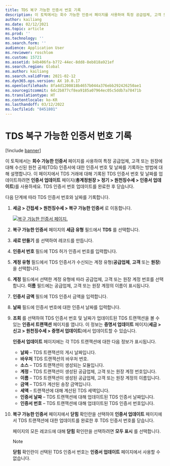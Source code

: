 ```yaml
---
title: TDS 복구 가능한 인증서 번호 기록
description: 이 토픽에서는 회수 가능한 인증서 페이지를 사용하여 특정 공급업체, 고객 또는 원장에 대해 수신된 원천 공제(TDS) 인증서에 대한 인증서 번호 및 날짜를 기록하는 방법에 대해 설명합니다.
author: kailiang
ms.date: 02/12/2021
ms.topic: article
ms.prod: ''
ms.technology: ''
ms.search.form: ''
audience: Application User
ms.reviewer: roschlom
ms.custom: 15721
ms.assetid: b4b406fa-b772-44ec-8dd8-8eb818a921ef
ms.search.region: Global
ms.author: kailiang
ms.search.validFrom: 2021-02-12
ms.dyn365.ops.version: AX 10.0.17
ms.openlocfilehash: 8fa4d1200818b4657b044a376ebb292426250ae1
ms.sourcegitcommit: 6dc2b877cf8ea9185a07964ec05c5ddb7a78471b
ms.translationtype: HT
ms.contentlocale: ko-KR
ms.lasthandoff: 03/12/2022
ms.locfileid: "8451801"
---
```

# <a name="record-tds-recoverable-certificate-numbers"></a>TDS 복구 가능한 인증서 번호 기록

[!include [banner](../includes/banner.md)]

이 토픽에서는 **회수 가능한 인증서** 페이지를 사용하여 특정 공급업체, 고객 또는 원장에 대해 수신된 원천 공제(TDS) 인증서에 대한 인증서 번호 및 날짜를 기록하는 방법에 대해 설명합니다. 이 페이지에서 TDS 거래에 대해 기록된 TDS 인증서 번호 및 날짜를 업데이트하려면 **인증서 업데이트** 페이지(**총계정원장 \> 정기 \> 원천징수세 \> 인증서 업데이트**)를 사용하세요. TDS 인증서 번호 업데이트를 완료한 후 닫습니다.

다음 단계에 따라 TDS 인증서 번호와 날짜를 기록합니다.

1. **세금 \> 간접세 \> 원천징수세 \> 복구 가능한 인증서** 로 이동합니다.

    [![복구 가능한 인증서 페이지.](./media/apac-ind-TDS-49.png)](./media/apac-ind-TDS-49.png) 

2. **복구 가능한 인증서** 페이지의 **세금 유형** 필드에서 **TDS** 를 선택합니다.
3. **새로 만들기** 를 선택하여 레코드를 만듭니다.
4. **인증서 번호** 필드에 TDS 허가 인증서 번호를 입력합니다.
5. **계정 유형** 필드에서 TDS 인증서가 수신되는 계정 유형(**공급업체**, **고객** 또는 **원장**)을 선택합니다.
6. **계정** 필드에서 선택한 계정 유형에 따라 공급업체, 고객 또는 원장 계정 번호를 선택합니다. **이름** 필드에는 공급업체, 고객 또는 원장 계정의 이름이 표시됩니다.
7. **인증서 금액** 필드에 TDS 인증서 금액을 입력합니다.
8. **날짜** 필드에 인증서 번호에 대한 인증서 날짜를 입력합니다.
9. **조회** 를 선택하여 TDS 인증서 번호 및 날짜가 업데이트된 TDS 트랜잭션을 볼 수 있는 **인증서 트랜잭션** 페이지를 엽니다. 이 정보는 **증명서 업데이트** 페이지(**세금 \> 신고 \> 원천징수세 \> 증명서 업데이트**)에서 업데이트할 수 있습니다.

    **인증서 업데이트** 페이지에는 각 TDS 트랜잭션에 대한 다음 정보가 표시됩니다.

    - **날짜** – TDS 트랜잭션의 게시 날짜입니다.
    - **바우처** TDS 트랜잭션의 바우처 번호.
    - **소스** – TDS 트랜잭션이 생성되는 모듈입니다.
    - **계정** – TDS 트랜잭션이 생성된 공급업체, 고객 또는 원장 계정 번호입니다.
    - **이름** – TDS 트랜잭션이 생성된 공급업체, 고객 또는 원장 계정의 이름입니다.
    - **금액** – TDS가 계산된 송장 금액입니다.
    - **세액** – 트랜잭션에 대해 계산된 TDS 세액입니다.
    - **인증서 날짜** – TDS 트랜잭션에 대해 업데이트된 TDS 인증서 날짜입니다.
    - **인증서 번호** – TDS 트랜잭션에 대해 업데이트된 TDS 인증서 번호입니다.

10. **복구 가능한 인증서** 페이지에서 **닫힘** 확인란을 선택하여 **인증서 업데이트** 페이지에서 TDS 트랜잭션에 대한 업데이트를 완료한 후 TDS 인증서 번호를 닫습니다.

    페이지의 모든 레코드에 대해 **닫힘** 확인란을 선택하려면 **모두 표시** 를 선택합니다.

    > [!NOTE]
    > **닫힘** 확인란이 선택된 TDS 인증서 번호는 **인증서 업데이트** 페이지에서 사용할 수 없습니다.
